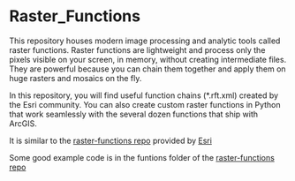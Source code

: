 # Raster_Functions

This repository houses modern image processing and analytic tools called raster functions. Raster functions are lightweight and process only the pixels visible on your screen, in memory, without creating intermediate files. They are powerful because you can chain them together and apply them on huge rasters and mosaics on the fly.

In this repository, you will find useful function chains (*.rft.xml) created by the Esri community. You can also create custom raster functions in Python that work seamlessly with the several dozen functions that ship with ArcGIS.

It is similar to the [raster-functions repo](https://github.com/Esri/raster-functions) provided by [Esri](https://www.esri.com/en-us/home)

Some good example code is in the funtions folder of the [raster-functions repo](https://github.com/Esri/raster-functions)
